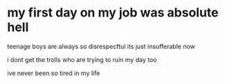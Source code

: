 # my first day on my job was absolute hell

teenage boys are always so disrespecftul its just insufferable now

i dont get the trolls who are trying to ruin my day too

ive never been so tired in my life
